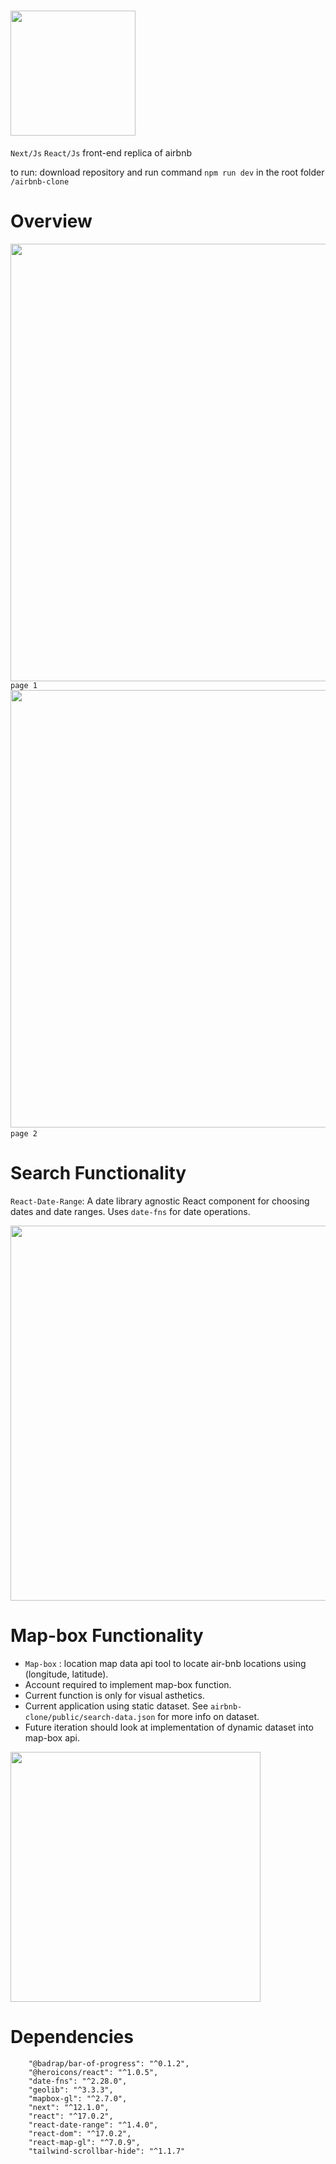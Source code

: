 # <img src="https://github.com/adambenaceur/airbnb-clone/blob/master/public/airbnb-logo.png" width="200" />
```Next/Js``` ```React/Js``` front-end replica of airbnb

to run: download repository and run command ``` npm run dev ``` in the root folder ```/airbnb-clone```

# Overview


<img src="https://github.com/adambenaceur/airbnb-clone/blob/master/public/home-screen.gif" width="700" /> ```page 1```
<img src="https://github.com/adambenaceur/airbnb-clone/blob/master/public/search.gif" width="700" /> ```  page 2 ```

# Search Functionality

```React-Date-Range```: A date library agnostic React component for choosing dates and date ranges. Uses ```date-fns``` for date operations.

<img src="https://github.com/adambenaceur/airbnb-clone/blob/master/public/search-calander.gif" width="600" />

# Map-box Functionality
* ```Map-box``` : location map data api tool to locate air-bnb locations using (longitude, latitude).
* Account required to implement map-box function.
* Current function is only for visual asthetics.
* Current application using static dataset. See ```airbnb-clone/public/search-data.json``` for more info on dataset.
* Future iteration should look at implementation of dynamic dataset into map-box api. 

<img src="https://github.com/adambenaceur/airbnb-clone/blob/master/public/map.gif" width="400" />


# Dependencies
```
    "@badrap/bar-of-progress": "^0.1.2",
    "@heroicons/react": "^1.0.5",
    "date-fns": "^2.28.0",
    "geolib": "^3.3.3",
    "mapbox-gl": "^2.7.0",
    "next": "^12.1.0",
    "react": "^17.0.2",
    "react-date-range": "^1.4.0",
    "react-dom": "^17.0.2",
    "react-map-gl": "^7.0.9",
    "tailwind-scrollbar-hide": "^1.1.7"
  ```
